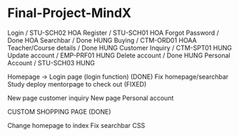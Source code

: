 # Final-Project-MindX
Login / STU-SCH02 HOA
Register / STU-SCH01 HOA
Forgot Password / Done HOA
Searchbar / Done HUNG
Buying / CTM-ORD01 HOAA 
Teacher/Course details / Done HUNG
Customer Inquiry / CTM-SPT01 HUNG
Update account / EMP-PRF01 HUNG
Delete account / Done HUNG
Personal Account  / STU-SCH03 HUNG


Homepage -> Login page (login function) (DONE)
Fix homepage/searchbar
Study deploy
mentorpage to check out (FIXED)

New page customer inquiry 
New page Personal account

CUSTOM SHOPPING PAGE (DONE)

Change homepage to index
Fix searchbar CSS